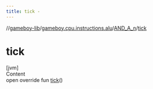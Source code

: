 ```yaml
---
title: tick -
---
```

//[gameboy-lib](../../index.md)/[gameboy.cpu.instructions.alu](../index.md)/[AND_A_n](index.md)/[tick](tick.md)



# tick  
[jvm]  
Content  
open override fun [tick](tick.md)()  



